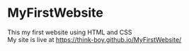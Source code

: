 # MyFirstWebsite
This my first website using HTML and CSS  
My site is live at https://think-boy.github.io/MyFirstWebsite/
